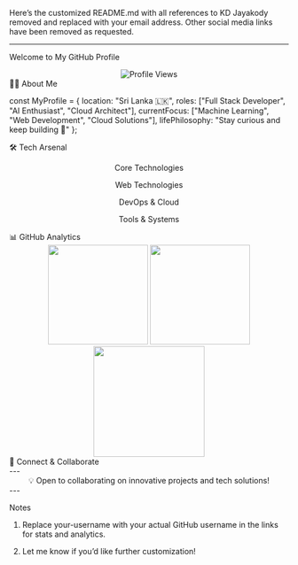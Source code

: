 Here’s the customized README.md with all references to KD Jayakody removed and replaced with your email address. Other social media links have been removed as requested.


---

Welcome to My GitHub Profile

<div align="center">

  <img src="https://komarev.com/ghpvc/?username=your-username&color=3ABFEF&style=flat-square&label=Profile+Views" alt="Profile Views" />
</div>👨‍💻 About Me

const MyProfile = {
    location: "Sri Lanka 🇱🇰",
    roles: ["Full Stack Developer", "AI Enthusiast", "Cloud Architect"],
    currentFocus: ["Machine Learning", "Web Development", "Cloud Solutions"],
    lifePhilosophy: "Stay curious and keep building 🚀"
};

🛠️ Tech Arsenal

<div align="center">Core Technologies

   

Web Technologies

   

DevOps & Cloud

   

Tools & Systems

   

</div>📊 GitHub Analytics

<div align="center">
  <img src="https://github-readme-stats.vercel.app/api?username=your-username&show_icons=true&theme=tokyonight&hide_border=true&bg_color=1A1B27&title_color=3ABFEF&icon_color=3ABFEF" height="180" />
  <img src="https://github-readme-stats.vercel.app/api/top-langs/?username=your-username&layout=compact&theme=tokyonight&hide_border=true&bg_color=1A1B27&title_color=3ABFEF&icon_color=3ABFEF" height="180" />
</div><div align="center">
  <img src="https://github-readme-streak-stats.herokuapp.com/?user=your-username&theme=tokyonight&hide_border=true&background=1A1B27&stroke=3ABFEF&ring=3ABFEF&fire=FF9900" height="200" />
</div>🤝 Connect & Collaborate

<div align="center">

</div>
---

<div align="center">💡 Open to collaborating on innovative projects and tech solutions!



</div>
---

Notes

1. Replace your-username with your actual GitHub username in the links for stats and analytics.


2. Let me know if you’d like further customization!



